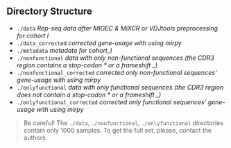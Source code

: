 ## Directory Structure
  - `./data` *Rep-seq data after MIGEC & MiXCR or VDJtools preprocessing for cohort I*
  - `./data_corrected` *corrected gene-usage with using mirpy*
  - `./metadata` *metadata for cohort_I*
  - `./nonfunctional` *data with only non-functional sequences (the CDR3 region contains a stop-codon * or a frameshift _)*
  - `./nonfunctional_corrected` *corrected only non-functional sequences' gene-usage with using mirpy*
  - `./onlyfunctional` *data with only functional sequences (the CDR3 region does not contain a stop-codon * or a frameshift _)*
  - `./onlyfunctional_corrected` *corrected only functional sequences' gene-usage with using mirpy*  

> Be careful! The `./data`, `./nonfunctional`, `./onlyfunctional` directories contain only 1000 samples. To get the full set, please, contact the authors.
